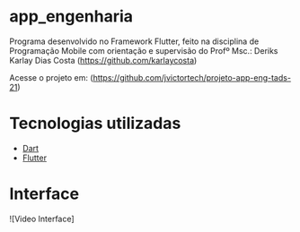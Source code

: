 # app_engenharia


Programa desenvolvido no Framework Flutter, feito na disciplina de Programação Mobile com orientação e supervisão do Profº Msc.: Deriks Karlay Dias Costa
(https://github.com/karlaycosta)  


Acesse o projeto em: (https://github.com/jvictortech/projeto-app-eng-tads-21)

# Tecnologias utilizadas
- [Dart](https://dart.dev/)
- [Flutter](https://flutter.dev/)

# Interface

![Video Interface]
